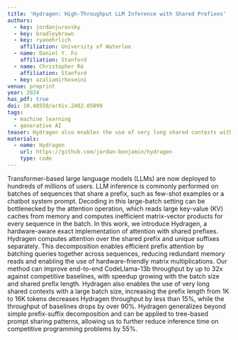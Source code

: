 ```yaml
---
title: 'Hydragen: High-Throughput LLM Inference with Shared Prefixes'
authors:
  - key: jordanjuravsky
  - key: bradleybrown
  - key: ryanehrlich
    affiliation: University of Waterloo
  - name: Daniel Y. Fu
    affiliation: Stanford
  - name: Christopher Ré
    affiliation: Stanford
  - key: azaliamirhoseini
venue: preprint
year: 2024
has_pdf: true
doi: 10.48550/arXiv.2402.05099
tags:
  - machine learning
  - generative AI
teaser: Hydragen also enables the use of very long shared contexts with a large batch size, increasing the prefix length from 1K to 16K tokens decreases Hydragen throughput by less than 15%, while the throughput of baselines drops by over 90%. Hydragen generalizes beyond simple prefix-suffix decomposition and can be applied to tree-based prompt sharing patterns, allowing us to further reduce inference time on competitive programming problems by 55%.
materials:
  - name: Hydragen
    url: https://github.com/jordan-benjamin/hydragen
    type: code
---
```

Transformer-based large language models (LLMs) are now deployed to hundreds of millions of users. LLM inference is commonly performed on batches of sequences that share a prefix, such as few-shot examples or a chatbot system prompt. Decoding in this large-batch setting can be bottlenecked by the attention operation, which reads large key-value (KV) caches from memory and computes inefficient matrix-vector products for every sequence in the batch. In this work, we introduce Hydragen, a hardware-aware exact implementation of attention with shared prefixes. Hydragen computes attention over the shared prefix and unique suffixes separately. This decomposition enables efficient prefix attention by batching queries together across sequences, reducing redundant memory reads and enabling the use of hardware-friendly matrix multiplications. Our method can improve end-to-end CodeLlama-13b throughput by up to 32x against competitive baselines, with speedup growing with the batch size and shared prefix length. Hydragen also enables the use of very long shared contexts with a large batch size, increasing the prefix length from 1K to 16K tokens decreases Hydragen throughput by less than 15%, while the throughput of baselines drops by over 90%. Hydragen generalizes beyond simple prefix-suffix decomposition and can be applied to tree-based prompt sharing patterns, allowing us to further reduce inference time on competitive programming problems by 55%.
